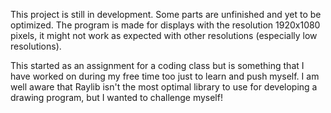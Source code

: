 This project is still in development. Some parts are unfinished and yet to be optimized.
The program is made for displays with the resolution 1920x1080 pixels, it might not work as expected with other resolutions (especially low resolutions).

This started as an assignment for a coding class but is something that I have worked on during my free time too just to learn and push myself.
I am well aware that Raylib isn't the most optimal library to use for developing a drawing program, but I wanted to challenge myself!
